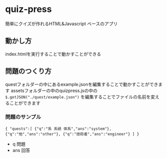 # quiz-press
簡単にクイズが作れるHTML&amp;Javascript ベースのアプリ

## 動かし方
index.htmlを実行することで動かすことができる

## 問題のつくり方
questフォルダーの中にあるexample.jsonを編集することで動かすことができます
assetsフォルダーの中のquizpress.jsの中の`$.getJSON("./quest/example.json")`
を編集することでファイルの名前を変えることができます　　

### 問題のサンプル
`
{
    "quests":[
        {"q":"系 系統 体系","ans":"system"},
        {"q":"他","ans":"other"},
        {"q":"技術者","ans":"engineer"}
    ]
}
`
- q 問題
- ans 回答